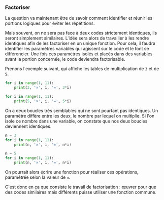 ### Factoriser

La question va maintenant être de savoir comment identifier et réunir les portions logiques pour éviter les répétitions.

Mais souvent, on ne sera pas face à deux codes strictement identiques, ils seront simplement similaires.
L'idée sera alors de travailler à les rendre identiques afin de les factoriser en un unique fonction.
Pour cela, il faudra identifier les paramètres variables qui agissent sur le code et le font se différencier.
Une fois ces paramètres isolés et placés dans des variables avant la portion concernée, le code deviendra factorisable.

Prenons l'exemple suivant, qui affiche les tables de multiplication de `3` et de `5`.

```python
for i in range(1, 11):
    print(3, '×', i, '=', 3*i)

for i in range(1, 11):
    print(5, '×', i, '=', 5*i)
```

On a deux boucles très semblables qui ne sont pourtant pas identiques.
Un paramètre diffère entre les deux, le nombre par lequel on multiplie.
Si l'on isole ce nombre dans une variable, on constate que nos deux boucles deviennent identiques.

```python
n = 3
for i in range(1, 11):
    print(n, '×', i, '=', n*i)

n = 5
for i in range(1, 11):
    print(n, '×', i, '=', n*i)
```

On pourrait alors écrire une fonction pour réaliser ces opérations, paramétrée selon la valeur de `n`.

C'est donc en ça que consiste le travail de factorisation : œuvrer pour que des codes similaires mais différents puisse utiliser une fonction commune.
